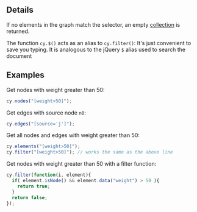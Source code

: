 ## Details

If no elements in the graph match the selector, an empty [collection](Collection) is returned.

The function `cy.$()` acts as an alias to `cy.filter()`:  It's just convenient to save you typing.  It is analogous to the jQuery `$` alias used to search the document

## Examples

Get nodes with weight greater than 50:
```js
cy.nodes("[weight>50]");
```

Get edges with source node `n0`:
```js
cy.edges("[source='j']");
```

Get all nodes and edges with weight greater than 50:
```js
cy.elements("[weight>50]");
cy.filter("[weight>50]"); // works the same as the above line
```

Get nodes with weight greater than 50 with a filter function:
```js
cy.filter(function(i, element){
  if( element.isNode() && element.data("weight") > 50 ){
    return true;
  }
  return false;
});
```